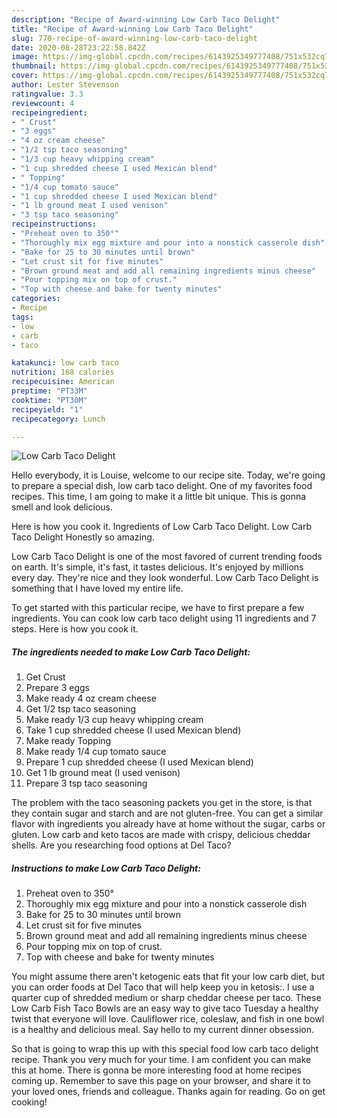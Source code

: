 ```yaml
---
description: "Recipe of Award-winning Low Carb Taco Delight"
title: "Recipe of Award-winning Low Carb Taco Delight"
slug: 770-recipe-of-award-winning-low-carb-taco-delight
date: 2020-08-28T23:22:58.842Z
image: https://img-global.cpcdn.com/recipes/6143925349777408/751x532cq70/low-carb-taco-delight-recipe-main-photo.jpg
thumbnail: https://img-global.cpcdn.com/recipes/6143925349777408/751x532cq70/low-carb-taco-delight-recipe-main-photo.jpg
cover: https://img-global.cpcdn.com/recipes/6143925349777408/751x532cq70/low-carb-taco-delight-recipe-main-photo.jpg
author: Lester Stevenson
ratingvalue: 3.3
reviewcount: 4
recipeingredient:
- " Crust"
- "3 eggs"
- "4 oz cream cheese"
- "1/2 tsp taco seasoning"
- "1/3 cup heavy whipping cream"
- "1 cup shredded cheese I used Mexican blend"
- " Topping"
- "1/4 cup tomato sauce"
- "1 cup shredded cheese I used Mexican blend"
- "1 lb ground meat I used venison"
- "3 tsp taco seasoning"
recipeinstructions:
- "Preheat oven to 350°"
- "Thoroughly mix egg mixture and pour into a nonstick casserole dish"
- "Bake for 25 to 30 minutes until brown"
- "Let crust sit for five minutes"
- "Brown ground meat and add all remaining ingredients minus cheese"
- "Pour topping mix on top of crust."
- "Top with cheese and bake for twenty minutes"
categories:
- Recipe
tags:
- low
- carb
- taco

katakunci: low carb taco 
nutrition: 168 calories
recipecuisine: American
preptime: "PT33M"
cooktime: "PT30M"
recipeyield: "1"
recipecategory: Lunch

---
```



![Low Carb Taco Delight](https://img-global.cpcdn.com/recipes/6143925349777408/751x532cq70/low-carb-taco-delight-recipe-main-photo.jpg)

Hello everybody, it is Louise, welcome to our recipe site. Today, we're going to prepare a special dish, low carb taco delight. One of my favorites food recipes. This time, I am going to make it a little bit unique. This is gonna smell and look delicious.

Here is how you cook it. Ingredients of Low Carb Taco Delight. Low Carb Taco Delight Honestly so amazing.

Low Carb Taco Delight is one of the most favored of current trending foods on earth. It's simple, it's fast, it tastes delicious. It's enjoyed by millions every day. They're nice and they look wonderful. Low Carb Taco Delight is something that I have loved my entire life.


To get started with this particular recipe, we have to first prepare a few ingredients. You can cook low carb taco delight using 11 ingredients and 7 steps. Here is how you cook it.

<!--inarticleads1-->

##### The ingredients needed to make Low Carb Taco Delight:

1. Get  Crust
1. Prepare 3 eggs
1. Make ready 4 oz cream cheese
1. Get 1/2 tsp taco seasoning
1. Make ready 1/3 cup heavy whipping cream
1. Take 1 cup shredded cheese (I used Mexican blend)
1. Make ready  Topping
1. Make ready 1/4 cup tomato sauce
1. Prepare 1 cup shredded cheese (I used Mexican blend)
1. Get 1 lb ground meat (I used venison)
1. Prepare 3 tsp taco seasoning


The problem with the taco seasoning packets you get in the store, is that they contain sugar and starch and are not gluten-free. You can get a similar flavor with ingredients you already have at home without the sugar, carbs or gluten. Low carb and keto tacos are made with crispy, delicious cheddar shells. Are you researching food options at Del Taco? 

<!--inarticleads2-->

##### Instructions to make Low Carb Taco Delight:

1. Preheat oven to 350°
1. Thoroughly mix egg mixture and pour into a nonstick casserole dish
1. Bake for 25 to 30 minutes until brown
1. Let crust sit for five minutes
1. Brown ground meat and add all remaining ingredients minus cheese
1. Pour topping mix on top of crust.
1. Top with cheese and bake for twenty minutes


You might assume there aren&#39;t ketogenic eats that fit your low carb diet, but you can order foods at Del Taco that will help keep you in ketosis:. I use a quarter cup of shredded medium or sharp cheddar cheese per taco. These Low Carb Fish Taco Bowls are an easy way to give taco Tuesday a healthy twist that everyone will love. Cauliflower rice, coleslaw, and fish in one bowl is a healthy and delicious meal. Say hello to my current dinner obsession. 

So that is going to wrap this up with this special food low carb taco delight recipe. Thank you very much for your time. I am confident you can make this at home. There is gonna be more interesting food at home recipes coming up. Remember to save this page on your browser, and share it to your loved ones, friends and colleague. Thanks again for reading. Go on get cooking!
